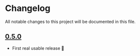 # Changelog

All notable changes to this project will be documented in this file.

## [0.5.0]
* First real usable release :tada:

[0.5.0]: https://github.com/araluce/calendlyr/compare/v0.1.0...v0.5.0
